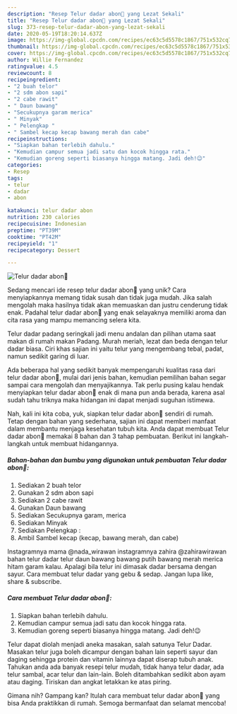 ```yaml
---
description: "Resep Telur dadar abon🍘 yang Lezat Sekali"
title: "Resep Telur dadar abon🍘 yang Lezat Sekali"
slug: 373-resep-telur-dadar-abon-yang-lezat-sekali
date: 2020-05-19T18:20:14.637Z
image: https://img-global.cpcdn.com/recipes/ec63c5d5578c1867/751x532cq70/telur-dadar-abon🍘-foto-resep-utama.jpg
thumbnail: https://img-global.cpcdn.com/recipes/ec63c5d5578c1867/751x532cq70/telur-dadar-abon🍘-foto-resep-utama.jpg
cover: https://img-global.cpcdn.com/recipes/ec63c5d5578c1867/751x532cq70/telur-dadar-abon🍘-foto-resep-utama.jpg
author: Willie Fernandez
ratingvalue: 4.5
reviewcount: 8
recipeingredient:
- "2 buah telor"
- "2 sdm abon sapi"
- "2 cabe rawit"
- " Daun bawang"
- "Secukupnya garam merica"
- " Minyak"
- " Pelengkap "
- " Sambel kecap kecap bawang merah dan cabe"
recipeinstructions:
- "Siapkan bahan terlebih dahulu."
- "Kemudian campur semua jadi satu dan kocok hingga rata."
- "Kemudian goreng seperti biasanya hingga matang. Jadi deh!😉"
categories:
- Resep
tags:
- telur
- dadar
- abon

katakunci: telur dadar abon 
nutrition: 230 calories
recipecuisine: Indonesian
preptime: "PT39M"
cooktime: "PT42M"
recipeyield: "1"
recipecategory: Dessert

---
```



![Telur dadar abon🍘](https://img-global.cpcdn.com/recipes/ec63c5d5578c1867/751x532cq70/telur-dadar-abon🍘-foto-resep-utama.jpg)

Sedang mencari ide resep telur dadar abon🍘 yang unik? Cara menyiapkannya memang tidak susah dan tidak juga mudah. Jika salah mengolah maka hasilnya tidak akan memuaskan dan justru cenderung tidak enak. Padahal telur dadar abon🍘 yang enak selayaknya memiliki aroma dan cita rasa yang mampu memancing selera kita.

Telur dadar padang seringkali jadi menu andalan dan pilihan utama saat makan di rumah makan Padang. Murah meriah, lezat dan beda dengan telur dadar biasa. Ciri khas sajian ini yaitu telur yang mengembang tebal, padat, namun sedikit garing di luar.

Ada beberapa hal yang sedikit banyak mempengaruhi kualitas rasa dari telur dadar abon🍘, mulai dari jenis bahan, kemudian pemilihan bahan segar sampai cara mengolah dan menyajikannya. Tak perlu pusing kalau hendak menyiapkan telur dadar abon🍘 enak di mana pun anda berada, karena asal sudah tahu triknya maka hidangan ini dapat menjadi suguhan istimewa.


Nah, kali ini kita coba, yuk, siapkan telur dadar abon🍘 sendiri di rumah. Tetap dengan bahan yang sederhana, sajian ini dapat memberi manfaat dalam membantu menjaga kesehatan tubuh kita. Anda dapat membuat Telur dadar abon🍘 memakai 8 bahan dan 3 tahap pembuatan. Berikut ini langkah-langkah untuk membuat hidangannya.

<!--inarticleads1-->

##### Bahan-bahan dan bumbu yang digunakan untuk pembuatan Telur dadar abon🍘:

1. Sediakan 2 buah telor
1. Gunakan 2 sdm abon sapi
1. Sediakan 2 cabe rawit
1. Gunakan  Daun bawang
1. Sediakan Secukupnya garam, merica
1. Sediakan  Minyak
1. Sediakan  Pelengkap :
1. Ambil  Sambel kecap (kecap, bawang merah, dan cabe)


Instagramnya mama @nada_wirawan instagramnya zahira @zahirawirawan bahan telur dadar telur daun bawang bawang putih bawang merah merica hitam garam kalau. Apalagi bila telur ini dimasak dadar bersama dengan sayur. Cara membuat telur dadar yang gebu &amp; sedap. Jangan lupa like, share &amp; subscribe. 

<!--inarticleads2-->

##### Cara membuat Telur dadar abon🍘:

1. Siapkan bahan terlebih dahulu.
1. Kemudian campur semua jadi satu dan kocok hingga rata.
1. Kemudian goreng seperti biasanya hingga matang. Jadi deh!😉


Telur dapat diolah menjadi aneka masakan, salah satunya Telur Dadar. Masakan telur juga boleh dicampur dengan bahan lain seperti sayur dan daging sehingga protein dan vitamin lainnya dapat diserap tubuh anak. Tahukan anda ada banyak resepi telur mudah, tidak hanya telur dadar, ada telur sambal, acar telur dan lain-lain. Boleh ditambahkan sedikit abon ayam atau daging. Tiriskan dan angkat letakkan ke atas piring. 

Gimana nih? Gampang kan? Itulah cara membuat telur dadar abon🍘 yang bisa Anda praktikkan di rumah. Semoga bermanfaat dan selamat mencoba!
